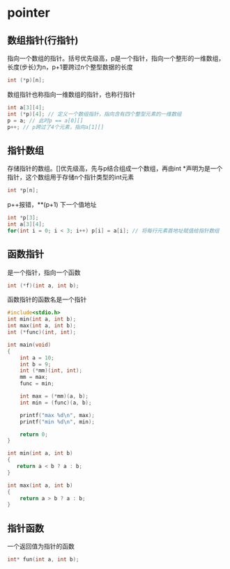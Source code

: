 # pointer

## 数组指针(行指针)

指向一个数组的指针。括号优先级高，p是一个指针，指向一个整形的一维数组，长度(步长)为n，p+1要跨过n个整型数据的长度

```c
int (*p)[n];
```

数组指针也称指向一维数组的指针，也称行指针

```c
int a[3][4];
int (*p)[4]; // 定义一个数组指针，指向含有四个整型元素的一维数组
p = a; // 此时p == a[0][]
p++; // p跨过了4个元素，指向a[1][]
```

## 指针数组

存储指针的数组。[]优先级高，先与p结合组成一个数组，再由int *声明为是一个指针，这个数组用于存储n个指针类型的int元素

```c
int *p[n];
```

p++报错，**(p+1) 下一个值地址

```c
int *p[3];
int a[3][4];
for(int i = 0; i < 3; i++) p[i] = a[i]; // 将每行元素首地址赋值给指针数组
```

## 函数指针

是一个指针，指向一个函数

```c
int (*f)(int a, int b);
```

函数指针的函数名是一个指针

```c
#include<stdio.h>
int min(int a, int b);
int max(int a, int b);
int (*func)(int, int);

int main(void)
{
   	int a = 10;
    int b = 9;
    int (*mm)(int, int);
    mm = max;
    func = min;

    int max = (*mm)(a, b);
    int min = (func)(a, b);

    printf("max %d\n", max);
    printf("min %d\n", min);

    return 0;
}

int min(int a, int b)
{
   return a < b ? a : b;
}

int max(int a, int b)
{
    return a > b ? a : b;
}
```



## 指针函数

一个返回值为指针的函数

```c
int* fun(int a, int b);
```

